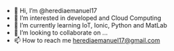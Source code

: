 - 👋 Hi, I’m @herediaemanuel17
- 👀 I’m interested in developed and Cloud Computing
- 🌱 I’m currently learning IoT, Ionic, Python and MatLab
- 💞️ I’m looking to collaborate on ...
- 📫 How to reach me herediaemanuel17@gmail.com

<!---
herediaemanuel17/herediaemanuel17 is a ✨ special ✨ repository because its `README.md` (this file) appears on your GitHub profile.
You can click the Preview link to take a look at your changes.
--->
